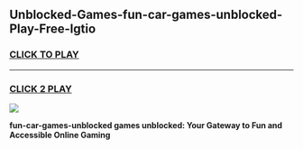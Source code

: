
## Unblocked-Games-fun-car-games-unblocked-Play-Free-lgtio
<h3>
<a href="https://premium76.site?title=fun-car-games-unblocked&ref=22A">CLICK TO PLAY</a></h3>
<hr>

<h3>
<a href="https://premium76.site?title=fun-car-games-unblocked&ref=22A">CLICK 2 PLAY</a>
  
</h3>

<a href="https://premium76.site?title=fun-car-games-unblocked&ref=22A"><img src="https://clearcache.store/games.png"></a>


**fun-car-games-unblocked games unblocked: Your Gateway to Fun and Accessible Online Gaming**
